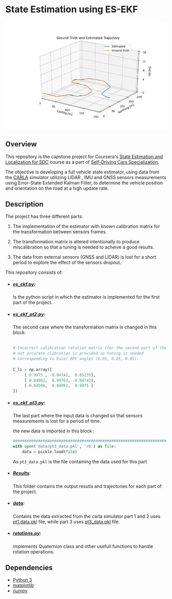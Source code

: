 # State Estimation using ES-EKF

![Demo](Results/IMU+GNSS+LIDAR.png)


## Overview

This repository is the capstone project for Coursera's [State Estimation and Localization for SDC](https://www.coursera.org/learn/state-estimation-localization-self-driving-cars?) course as a part of [Self-Driving Cars Specialization](https://www.coursera.org/specializationsself-driving-cars).

The objective is developing a full vehicle state estimator, using data from the [CARLA](https://carla.org/) simulator utilizing LIDAR , IMU and GNSS sensors measurements using Error-State Extended Kalman Filter, to determine the vehicle position and orientation on the road at a high update rate.



## Description

The project has three different parts:

1. The implementation of the estimator with known calibration matrix for the transformation between sensors frames.

2. The transformation matrix is altered intentionally to produce miscalibration so that a tuning is needed to acheive a good results.

3. The data from external sensors (GNSS and LIDAR) is lost for a short period to explore the effect of the sensors dropout.





This repository consists of:

* ##### [es_ekf.py](https://github.com/HossamKhalil-hub01/State-Estimation-using-ES-EKF/blob/master/es_ekf.py):

    Is the python script in which the estimator is implemented for the first part of the project.

* ##### [es_ekf_pt2.py](https://github.com/HossamKhalil-hub01/State-Estimation-using-ES-EKF/blob/master/es_ekf_pt2.py):

    The second case where the transformation matrix is changed in this block:

    ```python

    # Incorrect calibration rotation matrix (for the second part of the project)
    # not accurate clibration is provided so tuning is needed
    # corresponding to Euler RPY angles (0.05, 0.05, 0.05).

    C_li = np.array([
         [ 0.9975 , -0.04742,  0.05235],
         [ 0.04992,  0.99763, -0.04742],
         [-0.04998,  0.04992,  0.9975 ]
    ])

    ```

* ##### [es_ekf_pt3.py](https://github.com/HossamKhalil-hub01/State-Estimation-using-ES-EKF/blob/master/es_ekf_pt3.py):

    The last part where the input data is changed so that sensors measurements is lost for a period of time.

    the new data is imported in this block :

    ```python
    ################################################################################
    with open('data/pt3_data.pkl', 'rb') as file:
        data = pickle.load(file)
    ```
    As `pt3_data.pkl` is the file containing the data used for this part


* ##### [Results](https://github.com/HossamKhalil-hub01/State-Estimation-using-ES-EKF/tree/master/Results):

    This folder contains the output resutls and trajectories for each part of the project.


* ##### [data](https://github.com/HossamKhalil-hub01/State-Estimation-using-ES-EKF/tree/master/data):

    Contains the data extracted from the carla simulator part 1 and 2 uses [pt1.data.pkl](https://github.com/HossamKhalil-hub01/State-Estimation-using-ES-EKF/blob/master/data/pt1_data.pkl) file, while part 3 uses [pt3_data.pkl](https://github.com/HossamKhalil-hub01/State-Estimation-using-ES-EKF/blob/master/data/pt3_data.pkl) file.

* ##### [rotations.py](https://github.com/HossamKhalil-hub01/State-Estimation-using-ES-EKF/blob/master/rotations.py):

    implements Quaternion class and other usefull functions to handle rotation operations.




## Dependencies

* [Python 3](https://www.python.org/downloads/)
* [matplotlib](https://matplotlib.org/)
* [numpy](https://numpy.org/)
